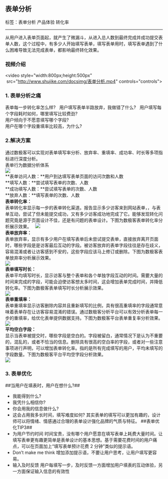 ## 表单分析

标签：表单分析 产品体验 转化率

------

从用户进入表单页面起，就产生了微漏斗，从进入总人数到最终完成并成功提交表单人数，这个过程中，有多少人开始填写表单，填写表单用时，填写表单遇到了什么困难导致无法完成表单，都影响最终转化效果。  
### 视频介绍    
<video style="width:800px;height:500px"  src="http://www.shujike.com/docsimg/表单分析.mp4" controls="controls"></video>    
### 1. 表单分析之痛  
表单每一步转化率怎么样?  
用户填写表单半路放弃，我做错了什么?  
用户填写每个字段耗时如何，哪里填写比较费劲?  
用户倾向于不愿意填写哪个字段?  
用户在哪个字段重填率比较高，为什么?  
### 2.解决方案
通过数极客可以实现对表单填写率分析、放弃率、重填率、成功率、时长等多项指标进行深度分析。  
表单行为数据分析体系  
![](http://www.shujike.com/docsimg/指标体系.png)  
**表单访问人数：**用户到达填写表单页面的访问次数和人数  
**填写人数：**尝试填写表单的次数、人数  
**成功填写人数：**尝试填写表单的次数、人数  
**放弃人数：**填写表单的次数、人数  
**表单转化率：**  
表单转化率显示每一步的表单转化渠道。报告显示多少访客来到网站表单，，与表单互动，尝试了但未能提交成功，又有多少访客成功地完成了它。能够发现转化问题究竟是源于页面设计不佳，还是有问题的表单设计。下图为数极客表单转化率分析展示效果。  
![](http://www.shujike.com/docsimg/表单转化率.jpg)  
**表单放弃率：**  
表单放弃率，显示有多少用户在填写表单后未尝试提交表单，直接放弃离开页面时，哪些字段是是访客最后互动的字段。被访客放弃的表单字段往往是存在歧义，容易混淆或者让访客感到不安的，这些字段应该马上修订或删除。下图为数极客表单放弃率分析展示效果。  
![](http://www.shujike.com/docsimg/表单放弃率.jpg)  
**表单填写时长：**  
表单平均填写时长，显示访客与整个表单和各个单独字段互动的时间。需要大量的时间来完成的字段，可能会迫使访客想太多时间，这会增加表单完成时间，并降低转化率。下图为数极客表单填写时长分析展示效果。  
![](http://www.shujike.com/docsimg/表单填写时长.jpg)  
**表单重填率：**  
表单重填率显示访客删除内容并且重新填写的比例，具有很高重填率的字段通常意味着表单存在让访客容易混淆的错误。通过数极客分析平台可以有效分析表单每一步的重填率，给优化表单提供数据支持。下图为数极客平台表单重复率分析效果。  
![](http://www.shujike.com/docsimg/重填率.jpg)  
**平均空白字段：**  
显示当表单被提交时，哪些字段是空白的。字段被留白，通常情况下是认为不重要的，混乱的，或者不恰当的信息。删除具有很高的空白率的字段，或者对一些注意事项进行声明，可以增加表单转化率。指的是所有完成填写的用户，平均未填写的字段数量。下图为数极客平台平均空字段分析效果。  
![](http://www.shujike.com/docsimg/平均空白字段.jpg)  
### 3. 表单优化  
##当用户在填表时，用户在想什么?##  
* 我能得到什么?
* 我凭什么相信你?
* 你会用我的信息做什么?
* 这会占用我多长时间，填写难度如何?
其实表单的填写可以更加有趣的，设计师可以将情绪、情感通过合理的表单设计强化品牌的气质与特征。
##表单优化TIP3##
* 为用户节约时间
时间宝贵，没有哪个用户愿意在填写表单上耗费大量时间。让填写表单更有趣更简单是表单设计的基本思想。基于需要花费时间的用户痛点，可以在页面加上“填写表单预计花费 2 分钟”类似的提示语。
* Don’t make me think
增加添加提示语，不要让用户思考，让用户填写更容易。
* 输入及时反馈
用户每填写一步，及时反馈一方面增加用户填表的互动体验，另一方面保证输入信息的有效性

